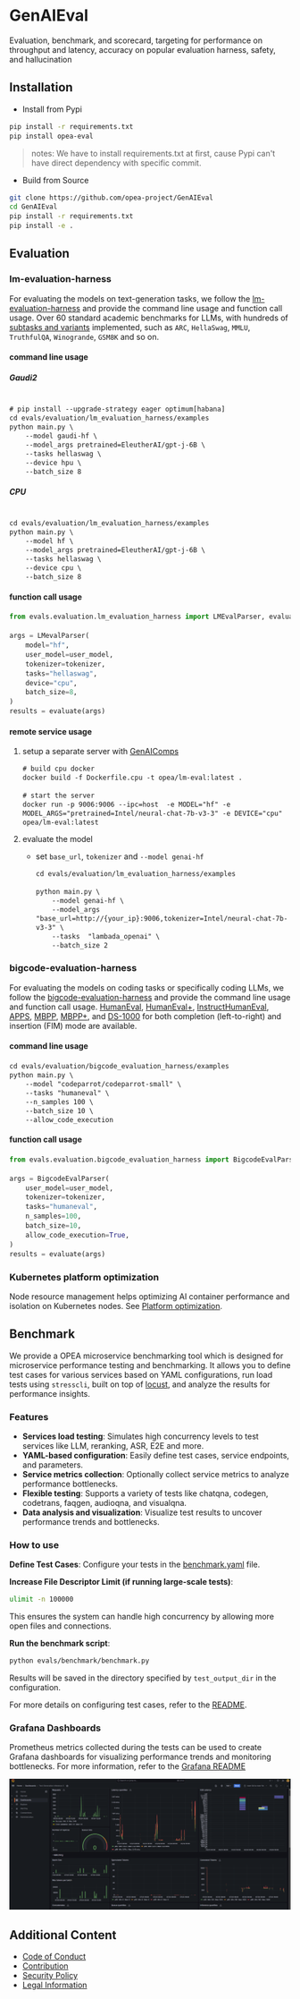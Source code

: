 # GenAIEval
Evaluation, benchmark, and scorecard, targeting for performance on throughput and latency, accuracy on popular evaluation harness, safety, and hallucination

## Installation

- Install from Pypi

```bash
pip install -r requirements.txt
pip install opea-eval
```
> notes: We have to install requirements.txt at first, cause Pypi can't have direct dependency with specific commit.

- Build from Source

```bash
git clone https://github.com/opea-project/GenAIEval
cd GenAIEval
pip install -r requirements.txt
pip install -e .
```

## Evaluation
### lm-evaluation-harness
For evaluating the models on text-generation tasks, we follow the [lm-evaluation-harness](https://github.com/EleutherAI/lm-evaluation-harness/) and provide the command line usage and function call usage. Over 60 standard academic benchmarks for LLMs, with hundreds of [subtasks and variants](https://github.com/EleutherAI/lm-evaluation-harness/tree/v0.4.2/lm_eval/tasks) implemented, such as `ARC`, `HellaSwag`, `MMLU`, `TruthfulQA`, `Winogrande`, `GSM8K` and so on.
#### command line usage

##### Gaudi2
```shell

# pip install --upgrade-strategy eager optimum[habana]
cd evals/evaluation/lm_evaluation_harness/examples
python main.py \
    --model gaudi-hf \
    --model_args pretrained=EleutherAI/gpt-j-6B \
    --tasks hellaswag \
    --device hpu \
    --batch_size 8
```


##### CPU
```shell

cd evals/evaluation/lm_evaluation_harness/examples
python main.py \
    --model hf \
    --model_args pretrained=EleutherAI/gpt-j-6B \
    --tasks hellaswag \
    --device cpu \
    --batch_size 8
```
#### function call usage
```python
from evals.evaluation.lm_evaluation_harness import LMEvalParser, evaluate

args = LMevalParser(
    model="hf",
    user_model=user_model,
    tokenizer=tokenizer,
    tasks="hellaswag",
    device="cpu",
    batch_size=8,
)
results = evaluate(args)
```

#### remote service usage

1. setup a separate server with [GenAIComps](https://github.com/opea-project/GenAIComps/tree/main/comps/llms/lm-eval)

   ```
   # build cpu docker
   docker build -f Dockerfile.cpu -t opea/lm-eval:latest .

   # start the server
   docker run -p 9006:9006 --ipc=host  -e MODEL="hf" -e MODEL_ARGS="pretrained=Intel/neural-chat-7b-v3-3" -e DEVICE="cpu" opea/lm-eval:latest
   ```

2. evaluate the model

   - set `base_url`, `tokenizer` and `--model genai-hf`

     ```
     cd evals/evaluation/lm_evaluation_harness/examples

     python main.py \
         --model genai-hf \
         --model_args "base_url=http://{your_ip}:9006,tokenizer=Intel/neural-chat-7b-v3-3" \
         --tasks  "lambada_openai" \
         --batch_size 2
     ```

### bigcode-evaluation-harness
For evaluating the models on coding tasks or specifically coding LLMs, we follow the [bigcode-evaluation-harness](https://github.com/bigcode-project/bigcode-evaluation-harness) and provide the command line usage and function call usage. [HumanEval](https://huggingface.co/datasets/openai_humaneval), [HumanEval+](https://huggingface.co/datasets/evalplus/humanevalplus), [InstructHumanEval](https://huggingface.co/datasets/codeparrot/instructhumaneval), [APPS](https://huggingface.co/datasets/codeparrot/apps), [MBPP](https://huggingface.co/datasets/mbpp), [MBPP+](https://huggingface.co/datasets/evalplus/mbppplus), and [DS-1000](https://github.com/HKUNLP/DS-1000/) for both completion (left-to-right) and insertion (FIM) mode are available.
#### command line usage

```shell
cd evals/evaluation/bigcode_evaluation_harness/examples
python main.py \
    --model "codeparrot/codeparrot-small" \
    --tasks "humaneval" \
    --n_samples 100 \
    --batch_size 10 \
    --allow_code_execution
```

#### function call usage
```python
from evals.evaluation.bigcode_evaluation_harness import BigcodeEvalParser, evaluate

args = BigcodeEvalParser(
    user_model=user_model,
    tokenizer=tokenizer,
    tasks="humaneval",
    n_samples=100,
    batch_size=10,
    allow_code_execution=True,
)
results = evaluate(args)
```

### Kubernetes platform optimization

Node resource management helps optimizing AI container performance and
isolation on Kubernetes nodes. See [Platform
optimization](doc/platform-optimization/README.md).


## Benchmark

We provide a OPEA microservice benchmarking tool which is designed for microservice performance testing and benchmarking. It allows you to define test cases for various services based on YAML configurations, run load tests using `stresscli`, built on top of [locust](https://github.com/locustio/locust), and analyze the results for performance insights.

### Features

- **Services load testing**: Simulates high concurrency levels to test services like LLM, reranking, ASR, E2E and more.
- **YAML-based configuration**: Easily define test cases, service endpoints, and parameters.
- **Service metrics collection**: Optionally collect service metrics to analyze performance bottlenecks.
- **Flexible testing**: Supports a variety of tests like chatqna, codegen, codetrans, faqgen, audioqna, and visualqna.
- **Data analysis and visualization**: Visualize test results to uncover performance trends and bottlenecks.

### How to use

**Define Test Cases**: Configure your tests in the [benchmark.yaml](./evals/benchmark/benchmark.py) file.

**Increase File Descriptor Limit (if running large-scale tests)**:

```bash
ulimit -n 100000
```

This ensures the system can handle high concurrency by allowing more open files and connections.

**Run the benchmark script**:

```bash
python evals/benchmark/benchmark.py
```

Results will be saved in the directory specified by `test_output_dir` in the configuration.


For more details on configuring test cases, refer to the [README](./evals/benchmark/README.md).


### Grafana Dashboards
Prometheus metrics collected during the tests can be used to create Grafana dashboards for visualizing performance trends and monitoring bottlenecks. For more information, refer to the [Grafana README](./evals/benchmark/grafana/README.md)

![tgi microservice dashboard](./assets/grafana_dashboard.png)

## Additional Content
- [Code of Conduct](https://github.com/opea-project/docs/tree/main/community/CODE_OF_CONDUCT.md)
- [Contribution](https://github.com/opea-project/docs/tree/main/community/CONTRIBUTING.md)
- [Security Policy](https://github.com/opea-project/docs/tree/main/community/SECURITY.md)
- [Legal Information](/LEGAL_INFORMATION.md)
